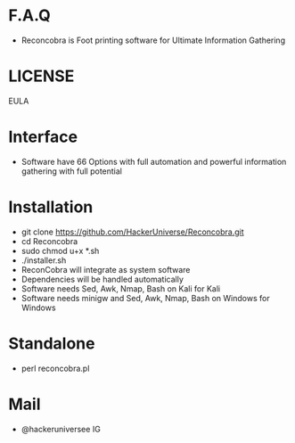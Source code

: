 # F.A.Q
- Reconcobra is Foot printing software for Ultimate Information Gathering

# LICENSE
EULA

# Interface
- Software have 66 Options with full automation and powerful information gathering with full potential

# Installation
- git clone https://github.com/HackerUniverse/Reconcobra.git
- cd Reconcobra
- sudo chmod u+x *.sh
- ./installer.sh
- ReconCobra will integrate as system software
- Dependencies will be handled automatically
- Software needs Sed, Awk, Nmap, Bash on Kali for Kali
- Software needs minigw and Sed, Awk, Nmap, Bash on Windows for Windows

# Standalone
- perl reconcobra.pl

# Mail
- @hackeruniversee IG

